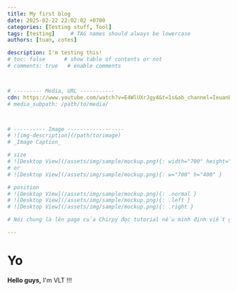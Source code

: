 ```yaml
---
title: My first blog
date: 2025-02-22 22:02:02 +0700
categories: [Testing stuff, Tool]
tags: [testing]     # TAG names should always be lowercase
authors: [tuan, cotes]

description: I'm testing this!
# toc: false      # show table of contents or not
# comments: true   # enable comments



# --------- Media, URL -----------
cdn: https://www.youtube.com/watch?v=E4WlUXrJgy4&t=1s&ab_channel=IeuanBONZ
# media_subpath: /path/to/media/



# ---------- Image ------------------
# ![img-description](/path/to/image)
# _Image Caption_

# size
# ![Desktop View](/assets/img/sample/mockup.png){: width="700" height="400" }
# or
# ![Desktop View](/assets/img/sample/mockup.png){: w="700" h="400" }

# position
# ![Desktop View](/assets/img/sample/mockup.png){: .normal }
# ![Desktop View](/assets/img/sample/mockup.png){: .left }
# ![Desktop View](/assets/img/sample/mockup.png){: .right }

# Nói chung là lên page của Chirpy đọc tutorial nếu mình định viết gì và cần xem tính năng gì: https://jekyllrb.com/docs/posts/

---
```


# Yo

**Hello guys,** I'm VLT !!!